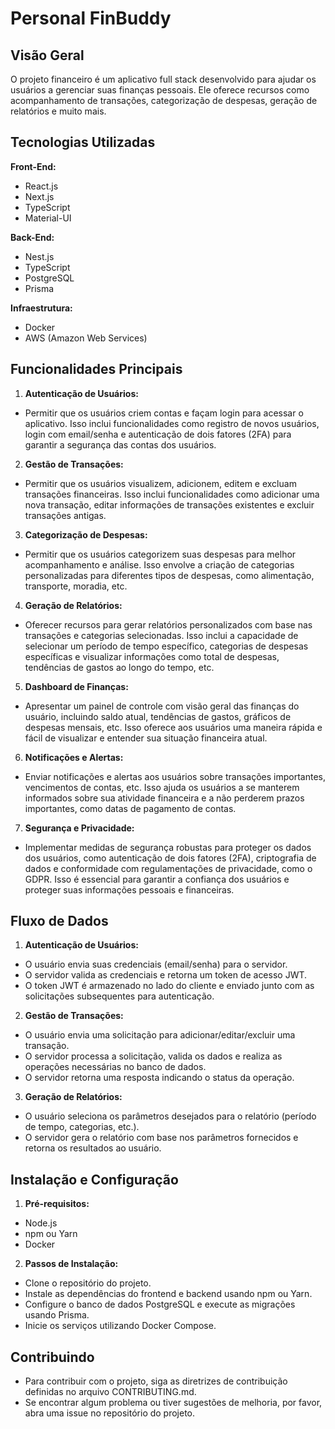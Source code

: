 
# Personal FinBuddy

## Visão Geral

O projeto financeiro é um aplicativo full stack desenvolvido para ajudar os usuários a gerenciar suas finanças pessoais. Ele oferece recursos como acompanhamento de transações, categorização de despesas, geração de relatórios e muito mais.

## Tecnologias Utilizadas

**Front-End:**
- React.js
- Next.js
- TypeScript
- Material-UI

**Back-End:**
- Nest.js
- TypeScript
- PostgreSQL
- Prisma

**Infraestrutura:**
- Docker
- AWS (Amazon Web Services)

## Funcionalidades Principais

1. **Autenticação de Usuários:**
- Permitir que os usuários criem contas e façam login para acessar o aplicativo. Isso inclui funcionalidades como registro de novos usuários, login com email/senha e autenticação de dois fatores (2FA) para garantir a segurança das contas dos usuários.

2. **Gestão de Transações:**
- Permitir que os usuários visualizem, adicionem, editem e excluam transações financeiras. Isso inclui funcionalidades como adicionar uma nova transação, editar informações de transações existentes e excluir transações antigas.

3. **Categorização de Despesas:**
- Permitir que os usuários categorizem suas despesas para melhor acompanhamento e análise. Isso envolve a criação de categorias personalizadas para diferentes tipos de despesas, como alimentação, transporte, moradia, etc.

4. **Geração de Relatórios:**
- Oferecer recursos para gerar relatórios personalizados com base nas transações e categorias selecionadas. Isso inclui a capacidade de selecionar um período de tempo específico, categorias de despesas específicas e visualizar informações como total de despesas, tendências de gastos ao longo do tempo, etc.

5. **Dashboard de Finanças:**
- Apresentar um painel de controle com visão geral das finanças do usuário, incluindo saldo atual, tendências de gastos, gráficos de despesas mensais, etc. Isso oferece aos usuários uma maneira rápida e fácil de visualizar e entender sua situação financeira atual.

6. **Notificações e Alertas:**
- Enviar notificações e alertas aos usuários sobre transações importantes, vencimentos de contas, etc. Isso ajuda os usuários a se manterem informados sobre sua atividade financeira e a não perderem prazos importantes, como datas de pagamento de contas.

7. **Segurança e Privacidade:**
- Implementar medidas de segurança robustas para proteger os dados dos usuários, como autenticação de dois fatores (2FA), criptografia de dados e conformidade com regulamentações de privacidade, como o GDPR. Isso é essencial para garantir a confiança dos usuários e proteger suas informações pessoais e financeiras.

## Fluxo de Dados

1. **Autenticação de Usuários:**
- O usuário envia suas credenciais (email/senha) para o servidor.
- O servidor valida as credenciais e retorna um token de acesso JWT.
- O token JWT é armazenado no lado do cliente e enviado junto com as solicitações subsequentes para autenticação.

2. **Gestão de Transações:**
- O usuário envia uma solicitação para adicionar/editar/excluir uma transação.
- O servidor processa a solicitação, valida os dados e realiza as operações necessárias no banco de dados.
- O servidor retorna uma resposta indicando o status da operação.

3. **Geração de Relatórios:**
- O usuário seleciona os parâmetros desejados para o relatório (período de tempo, categorias, etc.).
- O servidor gera o relatório com base nos parâmetros fornecidos e retorna os resultados ao usuário.

## Instalação e Configuração

1. **Pré-requisitos:**

- Node.js
- npm ou Yarn
- Docker

2. **Passos de Instalação:**
- Clone o repositório do projeto.
- Instale as dependências do frontend e backend usando npm ou Yarn.
- Configure o banco de dados PostgreSQL e execute as migrações usando Prisma.
- Inicie os serviços utilizando Docker Compose.

  

## Contribuindo

- Para contribuir com o projeto, siga as diretrizes de contribuição definidas no arquivo CONTRIBUTING.md.
- Se encontrar algum problema ou tiver sugestões de melhoria, por favor, abra uma issue no repositório do projeto.
